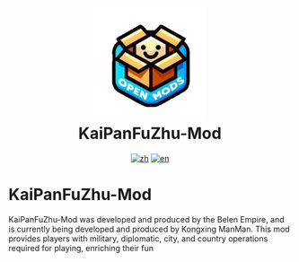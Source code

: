 <h1 align="center">
  <img src="https://raw.githubusercontent.com/WorldBoxOpenMods/ModTemplate/master/icon.png" alt="logo" width="200">
  <br/>
  KaiPanFuZhu-Mod
</h1>

<p align="center">
  <a href="https://github.com/WorldBoxOpenMods/ModTemplate/blob/master/README.zh.md"><img alt="zh" src="https://img.shields.io/badge/zh-简体中文-red.svg"></a>
  <a href="https://github.com/WorldBoxOpenMods/ModTemplate/blob/master/README.md"><img alt="en" src="https://img.shields.io/badge/en-English-green.svg"></a>
</p>


# KaiPanFuZhu-Mod

KaiPanFuZhu-Mod was developed and produced by the Belen Empire, and is currently being developed and produced by Kongxing ManMan. 
This mod provides players with military, diplomatic, city, and country operations required for playing, enriching their fun

